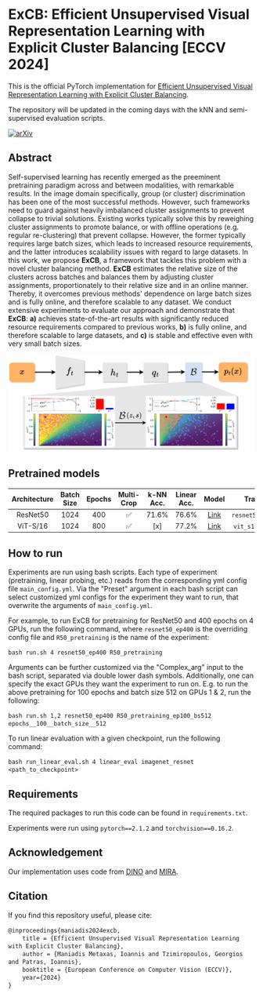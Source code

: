 # ExCB: Efficient Unsupervised Visual Representation Learning with Explicit Cluster Balancing [ECCV 2024]

This is the official PyTorch implementation for [Efficient Unsupervised Visual Representation Learning with Explicit Cluster Balancing](https://arxiv.org/abs/2407.11168).

The repository will be updated in the coming days with the kNN and semi-supervised evaluation scripts.

[![arXiv](https://img.shields.io/badge/arXiv-2407.11168-red)](https://arxiv.org/abs/2407.11168) 

## Abstract

Self-supervised learning has recently emerged as the preeminent pretraining paradigm across and between modalities, with remarkable results. 
In the image domain specifically, group (or cluster) discrimination has been one of the most successful methods.
However, such frameworks need to guard against heavily imbalanced cluster assignments to prevent collapse to trivial solutions.
Existing works typically solve this by reweighing cluster assignments to promote balance, or with offline operations (e.g. regular re-clustering) that prevent collapse.
However, the former typically requires large batch sizes, which leads to increased resource requirements, and the latter introduces scalability issues with regard to large datasets.
In this work, we propose **ExCB**, a framework that tackles this problem with a novel cluster balancing method.
**ExCB** estimates the relative size of the clusters across batches and balances them by adjusting cluster assignments, proportionately to their relative size and in an online manner.
Thereby, it overcomes previous methods' dependence on large batch sizes and is fully online, and therefore scalable to any dataset.
We conduct extensive experiments to evaluate our approach and demonstrate that **ExCB**: **a)** achieves state-of-the-art results with significantly reduced resource requirements compared to previous works, **b)** is fully online, and therefore scalable to large datasets, and **c)** is stable and effective even with very small batch sizes.

![ExCB overview](/assets/main.png "ExCB overview")

## Pretrained models

| Architecture | Batch Size | Epochs | Multi-Crop | k-NN Acc. | Linear Acc. | Model | Train Config |
|:---:|:---:|:---:|:---:|:---:|:---:|:---:|:---:|
| ResNet50 | 1024 | 400 | :white_check_mark: | 71.6% | 76.6% | [Link](https://drive.google.com/file/d/1K_kXKKDngtNxLjbzerkUcip9ZX04MLoQ/view?usp=sharing) | `resnet50_ep400.yaml` |
| ViT-S/16 | 1024 | 800 | :white_check_mark: | [x] | 77.2% | [Link](https://drive.google.com/file/d/17QUPjlspI-RN1JiGhI684jmpm5-6nZVv/view?usp=sharing) | `vit_s16_ep800.yaml` |

## How to run

Experiments are run using bash scripts. Each type of experiment (pretraining, linear probing, etc.) reads from the corresponding yml config file `main_config.yml`.
Via the "Preset" argument in each bash script can select customized yml configs for the experiment they want to run, that overwrite the arguments of `main_config.yml`.

For example, to run ExCB for pretraining for ResNet50 and 400 epochs on 4 GPUs, run the following command, where `resnet50_ep400` is the overriding config file and `R50_pretraining` is the name of the experiment:

```
bash run.sh 4 resnet50_ep400 R50_pretraining
```

Arguments can be further customized via the "Complex_arg" input to the bash script, separated via double lower dash symbols. Additionally, one can specify the exact GPUs they want the experiment to run on. E.g. to run the above pretraining for 100 epochs and batch size 512 on GPUs 1 & 2, run the following:

```
bash run.sh 1,2 resnet50_ep400 R50_pretraining_ep100_bs512 epochs__100__batch_size__512
```

To run linear evaluation with a given checkpoint, run the following command:

```
bash run_linear_eval.sh 4 linear_eval imagenet_resnet <path_to_checkpoint>
```

## Requirements

The required packages to run this code can be found in `requirements.txt`.

Experiments were run using `pytorch==2.1.2` and `torchvision==0.16.2`.

## Acknowledgement
Our implementation uses code from [DINO](https://github.com/facebookresearch/dino) and [MIRA](https://github.com/movinghoon/MIRA). 

## Citation
If you find this repository useful, please cite:
```
@inproceedings{maniadis2024excb,
    title = {Efficient Unsupervised Visual Representation Learning with Explicit Cluster Balancing},
    author = {Maniadis Metaxas, Ioannis and Tzimiropoulos, Georgios and Patras, Ioannis},
    booktitle = {European Conference on Computer Vision (ECCV)},
    year={2024}
}
```